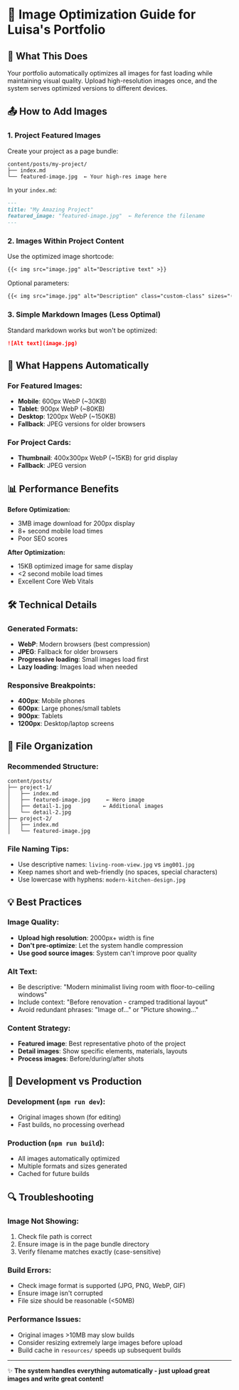 # 📸 Image Optimization Guide for Luisa's Portfolio

## 🎯 What This Does
Your portfolio automatically optimizes all images for fast loading while maintaining visual quality. Upload high-resolution images once, and the system serves optimized versions to different devices.

## 📤 How to Add Images

### 1. Project Featured Images
Create your project as a page bundle:

```
content/posts/my-project/
├── index.md
└── featured-image.jpg  ← Your high-res image here
```

In your `index.md`:
```markdown
---
title: "My Amazing Project"
featured_image: "featured-image.jpg"  ← Reference the filename
---
```

### 2. Images Within Project Content
Use the optimized image shortcode:

```markdown
{{< img src="image.jpg" alt="Descriptive text" >}}
```

Optional parameters:
```markdown
{{< img src="image.jpg" alt="Description" class="custom-class" sizes="(max-width: 768px) 100vw, 50vw" lazy="false" >}}
```

### 3. Simple Markdown Images (Less Optimal)
Standard markdown works but won't be optimized:
```markdown
![Alt text](image.jpg)
```

## 🔧 What Happens Automatically

### For Featured Images:
- **Mobile**: 600px WebP (~30KB)  
- **Tablet**: 900px WebP (~80KB)
- **Desktop**: 1200px WebP (~150KB)
- **Fallback**: JPEG versions for older browsers

### For Project Cards:
- **Thumbnail**: 400x300px WebP (~15KB) for grid display
- **Fallback**: JPEG version

## 📊 Performance Benefits

**Before Optimization:**
- 3MB image download for 200px display
- 8+ second mobile load times
- Poor SEO scores

**After Optimization:**
- 15KB optimized image for same display  
- <2 second mobile load times
- Excellent Core Web Vitals

## 🛠️ Technical Details

### Generated Formats:
- **WebP**: Modern browsers (best compression)
- **JPEG**: Fallback for older browsers
- **Progressive loading**: Small images load first
- **Lazy loading**: Images load when needed

### Responsive Breakpoints:
- **400px**: Mobile phones
- **600px**: Large phones/small tablets  
- **900px**: Tablets
- **1200px**: Desktop/laptop screens

## 📱 File Organization

### Recommended Structure:
```
content/posts/
├── project-1/
│   ├── index.md
│   ├── featured-image.jpg     ← Hero image
│   ├── detail-1.jpg          ← Additional images
│   └── detail-2.jpg
├── project-2/
│   ├── index.md
│   └── featured-image.jpg
```

### File Naming Tips:
- Use descriptive names: `living-room-view.jpg` vs `img001.jpg`
- Keep names short and web-friendly (no spaces, special characters)
- Use lowercase with hyphens: `modern-kitchen-design.jpg`

## 💡 Best Practices

### Image Quality:
- **Upload high resolution**: 2000px+ width is fine
- **Don't pre-optimize**: Let the system handle compression
- **Use good source images**: System can't improve poor quality

### Alt Text:
- Be descriptive: "Modern minimalist living room with floor-to-ceiling windows"
- Include context: "Before renovation - cramped traditional layout"
- Avoid redundant phrases: "Image of..." or "Picture showing..."

### Content Strategy:
- **Featured image**: Best representative photo of the project
- **Detail images**: Show specific elements, materials, layouts
- **Process images**: Before/during/after shots

## 🚀 Development vs Production

### Development (`npm run dev`):
- Original images shown (for editing)
- Fast builds, no processing overhead

### Production (`npm run build`):
- All images automatically optimized
- Multiple formats and sizes generated
- Cached for future builds

## 🔍 Troubleshooting

### Image Not Showing:
1. Check file path is correct
2. Ensure image is in the page bundle directory
3. Verify filename matches exactly (case-sensitive)

### Build Errors:
- Check image format is supported (JPG, PNG, WebP, GIF)
- Ensure image isn't corrupted
- File size should be reasonable (<50MB)

### Performance Issues:
- Original images >10MB may slow builds
- Consider resizing extremely large images before upload
- Build cache in `resources/` speeds up subsequent builds

---

✨ **The system handles everything automatically - just upload great images and write great content!**